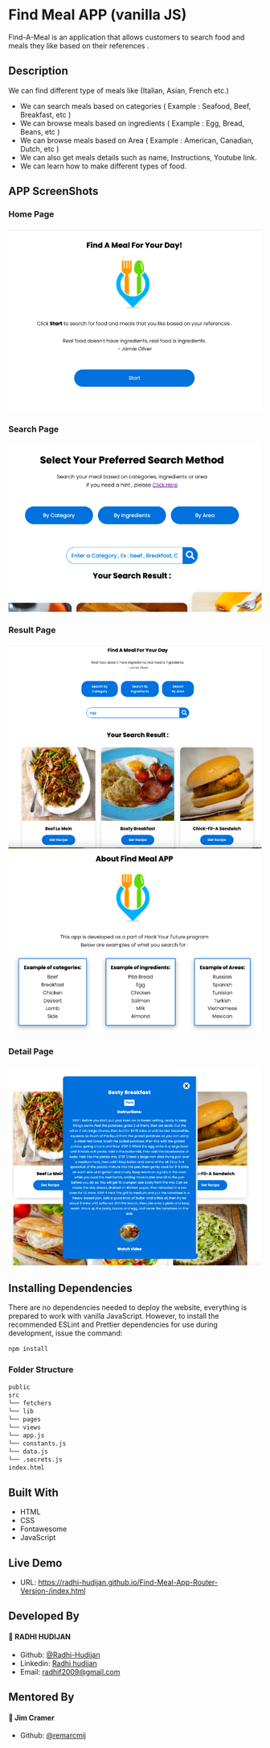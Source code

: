 # Find Meal APP (vanilla JS)

Find-A-Meal is an application that allows customers to search food and meals they like based on their references .

## Description

We can find different type of meals like (Italian, Asian, French etc.)

- We can search meals based on categories ( Example : Seafood, Beef, Breakfast, etc )
- We can browse meals based on ingredients ( Example : Egg, Bread, Beans, etc )
- We can browse meals based on Area ( Example : American, Canadian, Dutch, etc )
- We can also get meals details such as name, Instructions, Youtube link.
- We can learn how to make different types of food.

## APP ScreenShots

### Home Page

![screenshot](screenshots/1.png)

### Search Page

![screenshot](screenshots/2.png)

### Result Page

![screenshot](screenshots/3.png)
![screenshot](screenshots/4.png)

### Detail Page

![screenshot](screenshots/5.png)

## Installing Dependencies

There are no dependencies needed to deploy the website, everything is prepared to work with vanilla JavaScript. However, to install the recommended ESLint and Prettier dependencies for use during development, issue the command:

```bash
npm install
```

### Folder Structure

```text
public
src
└── fetchers
└── lib
└── pages
└── views
└── app.js
└── constants.js
└── data.js
└── .secrets.js
index.html
```

## Built With

- HTML
- CSS
- Fontawesome
- JavaScript

## Live Demo

- URL: https://radhi-hudijan.github.io/Find-Meal-App-Router-Version-/index.html

## Developed By

#### 👤 **RADHI HUDIJAN**

- Github: [@Radhi-Hudijan](https://github.com/Radhi-Hudijan)
- Linkedin: [Radhi hudijan](https://linkedin.com/in/radhi-hudijan-094b8072)
- Email: radhif2009@gmail.com

## Mentored By

#### 👤 **Jim Cramer**

- Github: [@remarcmij](https://github.com/remarcmij)
